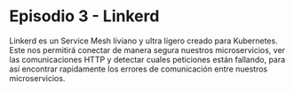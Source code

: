 # Episodio 3 - Linkerd

Linkerd es un Service Mesh liviano y ultra lígero creado para Kubernetes. Este nos permitirá conectar de manera segura nuestros microservicios, ver las comunicaciones HTTP y detectar cuales peticiones están fallando, para así encontrar rapidamente los errores de comunicación entre nuestros microservicios.
